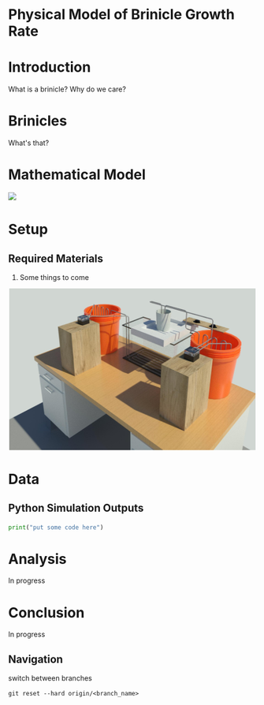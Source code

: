 # Physical Model of Brinicle Growth Rate

# Introduction
What is a brinicle? Why do we care?
# Brinicles
What's that?
# Mathematical Model
<img src="https://latex.codecogs.com/gif.latex?O_t=\text { Onset event at time bin } t " />

# Setup
## Required Materials
1. Some things to come
<p align="center">
    <img src="3D Models/3D View 1.jpg" alt="drawing" width="500"/>
</p>

# Data
## Python Simulation Outputs
```python
print("put some code here")
```
# Analysis
In progress
# Conclusion
In progress

## Navigation
switch between branches
```
git reset --hard origin/<branch_name>
```
